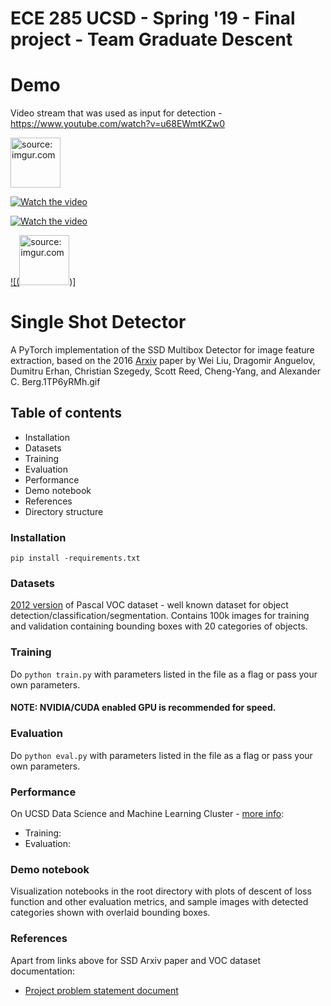 # ECE 285 UCSD - Spring '19 - Final project - Team Graduate Descent

# Demo
Video stream that was used as input for detection - https://www.youtube.com/watch?v=u68EWmtKZw0 

<a href="https://imgur.com/1TP6yRM"><img src="https://i.imgur.com/1TP6yRMh.gif" title="source: imgur.com"  width="80" height="80" /></a>

[![Watch the video](https://i.imgur.com/1TP6yRMh.gif)](https://imgur.com/GJDkbfu.gif)


[![Watch the video](https://imgur.com/vrdP6Qa.gif)](https://imgur.com/9hJaIPe)



[![(<a href="https://imgur.com/1TP6yRM"><img src="https://i.imgur.com/1TP6yRMh.gif" title="source: imgur.com"  width="80" height="80" /></a>)]](https://imgur.com/9hJaIPe)

# Single Shot Detector 
A PyTorch implementation of the SSD Multibox Detector for image feature extraction, based on the 2016 [Arxiv](http://arxiv.org/abs/1512.02325) paper by Wei Liu, Dragomir Anguelov, Dumitru Erhan, Christian Szegedy, Scott Reed, Cheng-Yang, and Alexander C. Berg.1TP6yRMh.gif
## Table of contents
- Installation
- Datasets
- Training
- Evaluation
- Performance
- Demo notebook
- References
- Directory structure
### Installation
```pip install -requirements.txt```
### Datasets
[2012 version](http://host.robots.ox.ac.uk/pascal/VOC/voc2012/) of Pascal VOC dataset - well known dataset for object detection/classification/segmentation. Contains 100k images for training and validation containing bounding boxes with 20 categories of objects.
### Training
Do ```python train.py``` with parameters listed in the file as a flag or pass your own parameters.
#### NOTE: NVIDIA/CUDA enabled GPU is recommended for speed.
### Evaluation
Do ```python eval.py``` with parameters listed in the file as a flag or pass your own parameters.
### Performance <br>
On UCSD Data Science and Machine Learning Cluster - [more info](https://datahub.ucsd.edu/hub/login):
- Training:
- Evaluation:
### Demo notebook
Visualization notebooks in the root directory with plots of descent of loss function and other evaluation metrics, and sample images with detected categories shown with overlaid bounding boxes.
### References <br>
Apart from links above for SSD Arxiv paper and VOC dataset documentation:
- [Project problem statement document](https://www.charles-deledalle.fr/pages/files/ucsd_ece285_mlip/projectC_object_detection.pdf)
